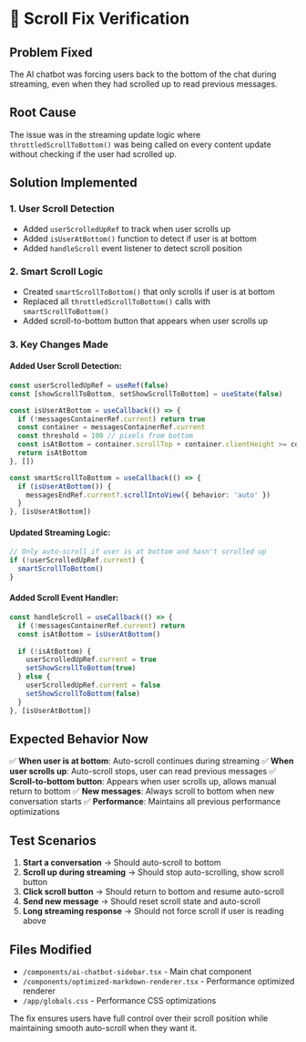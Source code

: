 # 🔧 Scroll Fix Verification

## Problem Fixed
The AI chatbot was forcing users back to the bottom of the chat during streaming, even when they had scrolled up to read previous messages.

## Root Cause
The issue was in the streaming update logic where `throttledScrollToBottom()` was being called on every content update without checking if the user had scrolled up.

## Solution Implemented

### 1. **User Scroll Detection**
- Added `userScrolledUpRef` to track when user scrolls up
- Added `isUserAtBottom()` function to detect if user is at bottom
- Added `handleScroll` event listener to detect scroll position

### 2. **Smart Scroll Logic**
- Created `smartScrollToBottom()` that only scrolls if user is at bottom
- Replaced all `throttledScrollToBottom()` calls with `smartScrollToBottom()`
- Added scroll-to-bottom button that appears when user scrolls up

### 3. **Key Changes Made**

#### **Added User Scroll Detection:**
```typescript
const userScrolledUpRef = useRef(false)
const [showScrollToBottom, setShowScrollToBottom] = useState(false)

const isUserAtBottom = useCallback(() => {
  if (!messagesContainerRef.current) return true
  const container = messagesContainerRef.current
  const threshold = 100 // pixels from bottom
  const isAtBottom = container.scrollTop + container.clientHeight >= container.scrollHeight - threshold
  return isAtBottom
}, [])

const smartScrollToBottom = useCallback(() => {
  if (isUserAtBottom()) {
    messagesEndRef.current?.scrollIntoView({ behavior: 'auto' })
  }
}, [isUserAtBottom])
```

#### **Updated Streaming Logic:**
```typescript
// Only auto-scroll if user is at bottom and hasn't scrolled up
if (!userScrolledUpRef.current) {
  smartScrollToBottom()
}
```

#### **Added Scroll Event Handler:**
```typescript
const handleScroll = useCallback(() => {
  if (!messagesContainerRef.current) return
  const isAtBottom = isUserAtBottom()
  
  if (!isAtBottom) {
    userScrolledUpRef.current = true
    setShowScrollToBottom(true)
  } else {
    userScrolledUpRef.current = false
    setShowScrollToBottom(false)
  }
}, [isUserAtBottom])
```

## Expected Behavior Now

✅ **When user is at bottom**: Auto-scroll continues during streaming
✅ **When user scrolls up**: Auto-scroll stops, user can read previous messages
✅ **Scroll-to-bottom button**: Appears when user scrolls up, allows manual return to bottom
✅ **New messages**: Always scroll to bottom when new conversation starts
✅ **Performance**: Maintains all previous performance optimizations

## Test Scenarios

1. **Start a conversation** → Should auto-scroll to bottom
2. **Scroll up during streaming** → Should stop auto-scrolling, show scroll button
3. **Click scroll button** → Should return to bottom and resume auto-scroll
4. **Send new message** → Should reset scroll state and auto-scroll
5. **Long streaming response** → Should not force scroll if user is reading above

## Files Modified
- `/components/ai-chatbot-sidebar.tsx` - Main chat component
- `/components/optimized-markdown-renderer.tsx` - Performance optimized renderer
- `/app/globals.css` - Performance CSS optimizations

The fix ensures users have full control over their scroll position while maintaining smooth auto-scroll when they want it.

